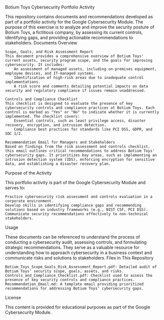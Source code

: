 Botium Toys Cybersecurity Portfolio Activity

This repository contains documents and recommendations developed as part of a portfolio activity for the Google Cybersecurity Module. The purpose of this exercise is to analyze and improve the security posture of Botium Toys, a fictitious company, by assessing its current controls, identifying gaps, and providing actionable recommendations to stakeholders.
Documents Overview

    Scope, Goals, and Risk Assessment Report
    This document provides a comprehensive overview of Botium Toys' current assets, security program scope, and the goals for improving cybersecurity. It includes:
        An assessment of managed assets, including on-premises equipment, employee devices, and IT-managed systems.
        Identification of high-risk areas due to inadequate control implementations.
        A risk score and comments detailing potential impacts on data security and regulatory compliance if issues remain unaddressed.

    Controls and Compliance Checklist
    This checklist is designed to evaluate the presence of key cybersecurity controls and compliance practices at Botium Toys. Each control is marked as "Yes" or "No" to indicate whether it is currently implemented. The checklist covers:
        Essential controls, such as least privilege access, disaster recovery, encryption, and intrusion detection.
        Compliance best practices for standards like PCI DSS, GDPR, and SOC 1/2.

    Recommendation Email for Managers and Stakeholders
    Based on findings from the risk assessment and controls checklist, this email outlines critical recommendations to address Botium Toys' cybersecurity gaps. It prioritizes key areas, such as implementing an intrusion detection system (IDS), enforcing encryption for sensitive data, and establishing a disaster recovery plan.

Purpose of the Activity

This portfolio activity is part of the Google Cybersecurity Module and serves to:

    Practice cybersecurity risk assessment and controls evaluation in a corporate environment.
    Develop skills in identifying compliance gaps and recommending solutions based on industry frameworks (e.g., NIST CSF, PCI DSS).
    Communicate security recommendations effectively to non-technical stakeholders.

Usage

These documents can be referenced to understand the process of conducting a cybersecurity audit, assessing controls, and formulating strategic recommendations. They serve as a valuable resource for understanding how to approach cybersecurity in a business context and communicate risks and solutions to stakeholders.
Files in This Repository

    Botium_Toys_Scope_Goals_Risk_Assessment_Report.pdf: Detailed audit of Botium Toys' security scope, goals, assets, and risks.
    Controls_and_Compliance_Checklist.pdf: Checklist used to assess the presence of key security controls and compliance practices.
    Recommendation_Email.md: A template email providing prioritized recommendations for addressing Botium Toys' cybersecurity gaps.

License

This content is provided for educational purposes as part of the Google Cybersecurity Module.
